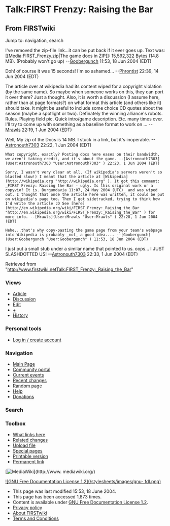 # Talk:FIRST Frenzy: Raising the Bar

## From FIRSTwiki

Jump to: navigation, search

I've removed the zip-file link...it can be put back if it ever goes up. Text was: [[Media:FIRST_Frenzy.zip|The game docs in ZIP]]: 15,592,322 Bytes (14.8 MB). (Probably won't go up) --[Goobergunch](User:Goobergunch "User:Goobergunch") 11:53, 18 Jun 2004 (EDT)

Doh! of course it was 15 seconds! I'm so ashamed... --[Phrontist](User:Phrontist "User:Phrontist") 22:39, 14 Jun 2004 (EDT)

The article over at wikipedia had its content wiped for a copyright violation (by the same name). So maybe when someone works on this, they can port it over there? Just a thought. Also, it is worth a discussion (I assume here, rather than at page formats?) on what format this article (and others like it) should take. It might be useful to include some choice CD quotes about the season (maybe a spotlight or two). Definately the winning alliance's robots. Rules. Playing field pic. Quick intro/game description. Etc. many times over. I'll try to come up with something as a baseline format to work on ... --[Mrawls](User:Mrawls "User:Mrawls") 22:19, 1 Jun 2004 (EDT)

Well, My zip of the Docs is 14 MB. I stuck in a link, but it's inoperable. --[Astronouth7303](User:Astronouth7303 "User:Astronouth7303") 22:22, 1 Jun 2004 (EDT)

```
What copyright, exactly? Posting docs here eases on their bandwidth, we aren't taking credit, and it's about the game. --[Astronouth7303](User:Astronouth7303 "User:Astronouth7303" ) 22:23, 1 Jun 2004 (EDT) 

Sorry, I wasn't very clear at all. (If wikipedia's servers weren't so blasted slow!) I meant that the article at [Wikipedia](http://wikipedia.org "http://wikipedia.org" ). It got this comment: _FIRST Frenzy: Raising the Bar - ugly. Is this original work or a copyvio? It is. Burgundavia 11:07, 24 May 2004 (UTC)_ and was wiped out. I thought that once the article here was written, it could be put on wikipedia's page too. Then I got sidetracked, trying to think how I'd write the article :D See [here](http://en.wikipedia.org/wiki/FIRST_Frenzy:_Raising_the_Bar "http://en.wikipedia.org/wiki/FIRST_Frenzy:_Raising_the_Bar" ) for more info. --[Mrawls](User:Mrawls "User:Mrawls" ) 22:28, 1 Jun 2004 (EDT) 

Hehe...that's why copy-pasting the game page from your team's webpage into Wikipedia is probably _not_ a good idea.... --[Goobergunch](User:Goobergunch "User:Goobergunch" ) 11:53, 18 Jun 2004 (EDT) 
```

I just put a small stub under a similar name that pointed to us. oops... I JUST SLASHDOTTED US! --[Astronouth7303](User:Astronouth7303 "User:Astronouth7303") 22:33, 1 Jun 2004 (EDT)

Retrieved from "<http://www.firstwiki.netTalk:FIRST_Frenzy:_Raising_the_Bar>"

### Views

- [Article](FIRST_Frenzy:_Raising_the_Bar)
- [Discussion](Talk:FIRST_Frenzy:_Raising_the_Bar)
- [Edit](/index.php?title=Talk:FIRST_Frenzy:_Raising_the_Bar&action=edit)
- [+](/index.php?title=Talk:FIRST_Frenzy:_Raising_the_Bar&action=edit&section=new)
- [History](/index.php?title=Talk:FIRST_Frenzy:_Raising_the_Bar&action=history)

### Personal tools

- [Log in / create account](/index.php?title=Special:Userlogin&returnto=Talk:FIRST_Frenzy:_Raising_the_Bar)

[](Main_Page "Main Page")

### Navigation

- [Main Page](Main_Page)
- [Community portal](FIRSTwiki:Community_portal)
- [Current events](Current_events)
- [Recent changes](Special:Recentchanges)
- [Random page](Special:Random)
- [Help](FIRSTwiki:Help)
- [Donations](FIRSTwiki:Site_support)

### Search

### Toolbox

- [What links here](Special:Whatlinkshere/Talk:FIRST_Frenzy:_Raising_the_Bar)
- [Related changes](Special:Recentchangeslinked/Talk:FIRST_Frenzy:_Raising_the_Bar)
- [Upload file](Special:Upload)
- [Special pages](Special:Specialpages)
- [Printable version](/index.php?title=Talk:FIRST_Frenzy:_Raising_the_Bar&printable=yes)
- [Permanent link](/index.php?title=Talk:FIRST_Frenzy:_Raising_the_Bar&oldid=38107)

[![MediaWiki](/skins/common/images/poweredby_mediawiki_88x31.png)](http://www.
mediawiki.org/)

[![GNU Free Documentation License 1.2](/stylesheets/images/gnu-
fdl.png)](http://www.gnu.org/copyleft/fdl.html)

- This page was last modified 15:53, 18 June 2004.
- This page has been accessed 1,873 times.
- Content is available under [GNU Free Documentation License 1.2](http://www.gnu.org/copyleft/fdl.html "http://www.gnu.org/copyleft/fdl.html").
- [Privacy policy](FIRSTwiki:Privacy_policy "FIRSTwiki:Privacy policy")
- [About FIRSTwiki](FIRSTwiki:About "FIRSTwiki:About")
- [Terms and Conditions](FIRSTwiki:Terms_and_conditions "FIRSTwiki:Terms and conditions")
